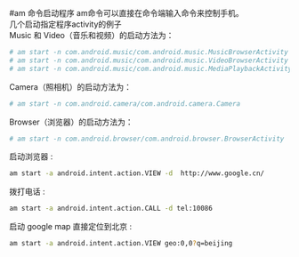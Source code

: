 #am 命令启动程序
am命令可以直接在命令端输入命令来控制手机。<br>
几个启动指定程序activity的例子<br>
Music 和 Video（音乐和视频）的启动方法为：<br>
```bash
# am start -n com.android.music/com.android.music.MusicBrowserActivity
# am start -n com.android.music/com.android.music.VideoBrowserActivity
# am start -n com.android.music/com.android.music.MediaPlaybackActivity
```

Camera（照相机）的启动方法为：
```bash
# am start -n com.android.camera/com.android.camera.Camera
```
Browser（浏览器）的启动方法为：
```bash
# am start -n com.android.browser/com.android.browser.BrowserActivity
```
启动浏览器 :
```bash
am start -a android.intent.action.VIEW -d  http://www.google.cn/
```
拨打电话 :
```bash
am start -a android.intent.action.CALL -d tel:10086
```

启动 google map 直接定位到北京 :
```bash
am start -a android.intent.action.VIEW geo:0,0?q=beijing
```
